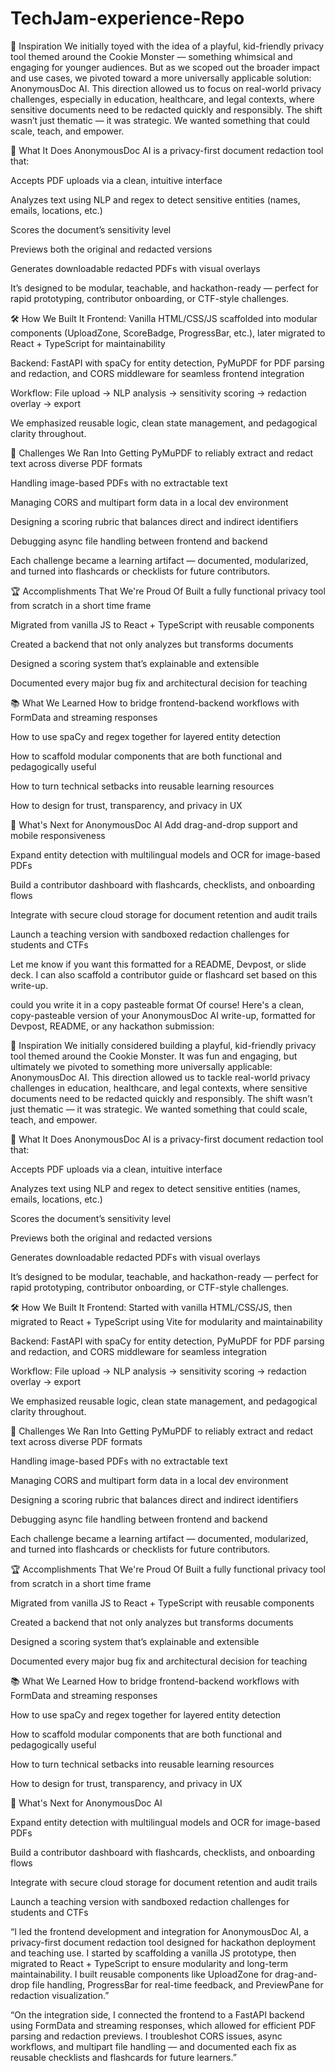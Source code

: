 # TechJam-experience-Repo

🌟 Inspiration
We initially toyed with the idea of a playful, kid-friendly privacy tool themed around the Cookie Monster — something whimsical and engaging for younger audiences. But as we scoped out the broader impact and use cases, we pivoted toward a more universally applicable solution: AnonymousDoc AI. This direction allowed us to focus on real-world privacy challenges, especially in education, healthcare, and legal contexts, where sensitive documents need to be redacted quickly and responsibly. The shift wasn’t just thematic — it was strategic. We wanted something that could scale, teach, and empower.

🧠 What It Does
AnonymousDoc AI is a privacy-first document redaction tool that:

Accepts PDF uploads via a clean, intuitive interface

Analyzes text using NLP and regex to detect sensitive entities (names, emails, locations, etc.)

Scores the document’s sensitivity level

Previews both the original and redacted versions

Generates downloadable redacted PDFs with visual overlays

It’s designed to be modular, teachable, and hackathon-ready — perfect for rapid prototyping, contributor onboarding, or CTF-style challenges.

🛠️ How We Built It
Frontend: Vanilla HTML/CSS/JS scaffolded into modular components (UploadZone, ScoreBadge, ProgressBar, etc.), later migrated to React + TypeScript for maintainability

Backend: FastAPI with spaCy for entity detection, PyMuPDF for PDF parsing and redaction, and CORS middleware for seamless frontend integration

Workflow: File upload → NLP analysis → sensitivity scoring → redaction overlay → export

We emphasized reusable logic, clean state management, and pedagogical clarity throughout.

🧩 Challenges We Ran Into
Getting PyMuPDF to reliably extract and redact text across diverse PDF formats

Handling image-based PDFs with no extractable text

Managing CORS and multipart form data in a local dev environment

Designing a scoring rubric that balances direct and indirect identifiers

Debugging async file handling between frontend and backend

Each challenge became a learning artifact — documented, modularized, and turned into flashcards or checklists for future contributors.

🏆 Accomplishments That We're Proud Of
Built a fully functional privacy tool from scratch in a short time frame

Migrated from vanilla JS to React + TypeScript with reusable components

Created a backend that not only analyzes but transforms documents

Designed a scoring system that’s explainable and extensible

Documented every major bug fix and architectural decision for teaching

📚 What We Learned
How to bridge frontend-backend workflows with FormData and streaming responses

How to use spaCy and regex together for layered entity detection

How to scaffold modular components that are both functional and pedagogically useful

How to turn technical setbacks into reusable learning resources

How to design for trust, transparency, and privacy in UX

🚀 What's Next for AnonymousDoc AI
Add drag-and-drop support and mobile responsiveness

Expand entity detection with multilingual models and OCR for image-based PDFs

Build a contributor dashboard with flashcards, checklists, and onboarding flows

Integrate with secure cloud storage for document retention and audit trails

Launch a teaching version with sandboxed redaction challenges for students and CTFs

Let me know if you want this formatted for a README, Devpost, or slide deck. I can also scaffold a contributor guide or flashcard set based on this write-up.

could you write it in a copy pasteable format
Of course! Here's a clean, copy-pasteable version of your AnonymousDoc AI write-up, formatted for Devpost, README, or any hackathon submission:

🌟 Inspiration
We initially considered building a playful, kid-friendly privacy tool themed around the Cookie Monster. It was fun and engaging, but ultimately we pivoted to something more universally applicable: AnonymousDoc AI. This direction allowed us to tackle real-world privacy challenges in education, healthcare, and legal contexts, where sensitive documents need to be redacted quickly and responsibly. The shift wasn’t just thematic — it was strategic. We wanted something that could scale, teach, and empower.

🧠 What It Does
AnonymousDoc AI is a privacy-first document redaction tool that:

Accepts PDF uploads via a clean, intuitive interface

Analyzes text using NLP and regex to detect sensitive entities (names, emails, locations, etc.)

Scores the document’s sensitivity level

Previews both the original and redacted versions

Generates downloadable redacted PDFs with visual overlays

It’s designed to be modular, teachable, and hackathon-ready — perfect for rapid prototyping, contributor onboarding, or CTF-style challenges.

🛠️ How We Built It
Frontend: Started with vanilla HTML/CSS/JS, then migrated to React + TypeScript using Vite for modularity and maintainability

Backend: FastAPI with spaCy for entity detection, PyMuPDF for PDF parsing and redaction, and CORS middleware for seamless integration

Workflow: File upload → NLP analysis → sensitivity scoring → redaction overlay → export

We emphasized reusable logic, clean state management, and pedagogical clarity throughout.

🧩 Challenges We Ran Into
Getting PyMuPDF to reliably extract and redact text across diverse PDF formats

Handling image-based PDFs with no extractable text

Managing CORS and multipart form data in a local dev environment

Designing a scoring rubric that balances direct and indirect identifiers

Debugging async file handling between frontend and backend

Each challenge became a learning artifact — documented, modularized, and turned into flashcards or checklists for future contributors.

🏆 Accomplishments That We're Proud Of
Built a fully functional privacy tool from scratch in a short time frame

Migrated from vanilla JS to React + TypeScript with reusable components

Created a backend that not only analyzes but transforms documents

Designed a scoring system that’s explainable and extensible

Documented every major bug fix and architectural decision for teaching

📚 What We Learned
How to bridge frontend-backend workflows with FormData and streaming responses

How to use spaCy and regex together for layered entity detection

How to scaffold modular components that are both functional and pedagogically useful

How to turn technical setbacks into reusable learning resources

How to design for trust, transparency, and privacy in UX

🚀 What's Next for AnonymousDoc AI

Expand entity detection with multilingual models and OCR for image-based PDFs

Build a contributor dashboard with flashcards, checklists, and onboarding flows

Integrate with secure cloud storage for document retention and audit trails

Launch a teaching version with sandboxed redaction challenges for students and CTFs



“I led the frontend development and integration for AnonymousDoc AI, a privacy-first document redaction tool designed for hackathon deployment and teaching use. I started by scaffolding a vanilla JS prototype, then migrated to React + TypeScript to ensure modularity and long-term maintainability. I built reusable components like UploadZone for drag-and-drop file handling, ProgressBar for real-time feedback, and PreviewPane for redaction visualization.”

“On the integration side, I connected the frontend to a FastAPI backend using FormData and streaming responses, which allowed for efficient PDF parsing and redaction previews. I troubleshot CORS issues, async workflows, and multipart file handling — and documented each fix as reusable checklists and flashcards for future learners.”
